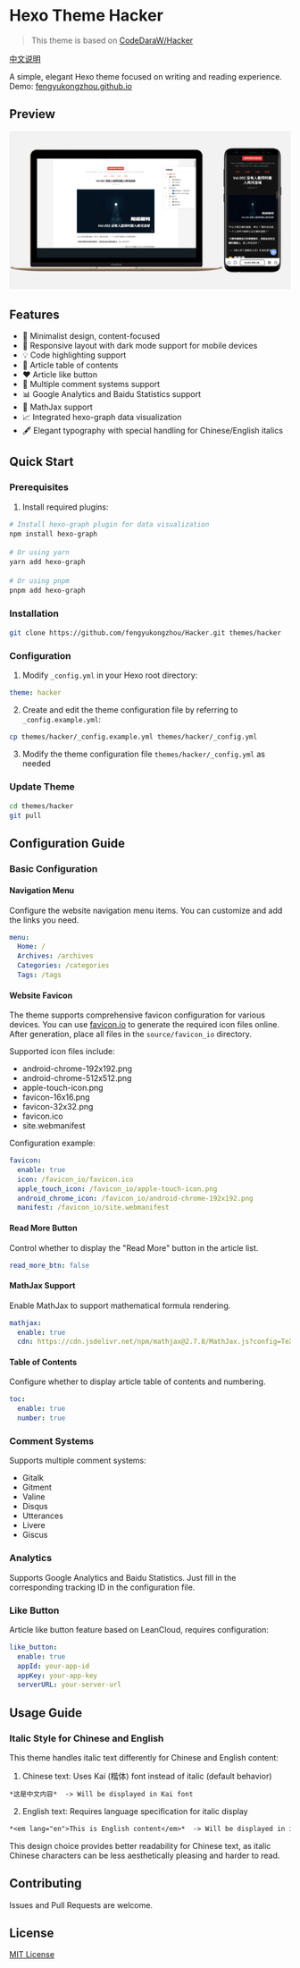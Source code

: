 # Hexo Theme Hacker

> This theme is based on [CodeDaraW/Hacker](https://github.com/CodeDaraW/Hacker)

[中文说明](README.md)

A simple, elegant Hexo theme focused on writing and reading experience. Demo: [fengyukongzhou.github.io](https://fengyukongzhou.github.io)

## Preview
![Hacker Theme Preview](preview.png)

## Features

- 🎨 Minimalist design, content-focused
- 📱 Responsive layout with dark mode support for mobile devices
- 💡 Code highlighting support
- 📑 Article table of contents
- ❤️ Article like button
- 💬 Multiple comment systems support
- 📊 Google Analytics and Baidu Statistics support
- 📝 MathJax support
- 📈 Integrated hexo-graph data visualization
- 🖋 Elegant typography with special handling for Chinese/English italics

## Quick Start

### Prerequisites

1. Install required plugins:
```bash
# Install hexo-graph plugin for data visualization
npm install hexo-graph

# Or using yarn
yarn add hexo-graph

# Or using pnpm
pnpm add hexo-graph
```

### Installation

```bash
git clone https://github.com/fengyukongzhou/Hacker.git themes/hacker
```

### Configuration

1. Modify `_config.yml` in your Hexo root directory:
```yaml
theme: hacker
```

2. Create and edit the theme configuration file by referring to `_config.example.yml`:
```bash
cp themes/hacker/_config.example.yml themes/hacker/_config.yml
```

3. Modify the theme configuration file `themes/hacker/_config.yml` as needed

### Update Theme

```bash
cd themes/hacker
git pull
```

## Configuration Guide

### Basic Configuration

#### Navigation Menu
Configure the website navigation menu items. You can customize and add the links you need.

```yaml
menu:
  Home: /
  Archives: /archives
  Categories: /categories
  Tags: /tags
```

#### Website Favicon
The theme supports comprehensive favicon configuration for various devices. You can use [favicon.io](https://favicon.io/favicon-converter/) to generate the required icon files online. After generation, place all files in the `source/favicon_io` directory.

Supported icon files include:
- android-chrome-192x192.png
- android-chrome-512x512.png
- apple-touch-icon.png
- favicon-16x16.png
- favicon-32x32.png
- favicon.ico
- site.webmanifest

Configuration example:
```yaml
favicon:
  enable: true
  icon: /favicon_io/favicon.ico
  apple_touch_icon: /favicon_io/apple-touch-icon.png
  android_chrome_icon: /favicon_io/android-chrome-192x192.png
  manifest: /favicon_io/site.webmanifest
```

#### Read More Button
Control whether to display the "Read More" button in the article list.

```yaml
read_more_btn: false
```

#### MathJax Support
Enable MathJax to support mathematical formula rendering.

```yaml
mathjax:
  enable: true
  cdn: https://cdn.jsdelivr.net/npm/mathjax@2.7.8/MathJax.js?config=TeX-AMS-MML_HTMLorMML
```

#### Table of Contents
Configure whether to display article table of contents and numbering.

```yaml
toc:
  enable: true
  number: true
```

### Comment Systems

Supports multiple comment systems:
- Gitalk
- Gitment
- Valine
- Disqus
- Utterances
- Livere
- Giscus

### Analytics

Supports Google Analytics and Baidu Statistics. Just fill in the corresponding tracking ID in the configuration file.

### Like Button

Article like button feature based on LeanCloud, requires configuration:
```yaml
like_button:
  enable: true
  appId: your-app-id
  appKey: your-app-key
  serverURL: your-server-url
```

## Usage Guide

### Italic Style for Chinese and English

This theme handles italic text differently for Chinese and English content:

1. Chinese text: Uses Kai (楷体) font instead of italic (default behavior)
```markdown
*这是中文内容*  -> Will be displayed in Kai font
```

2. English text: Requires language specification for italic display
```markdown
*<em lang="en">This is English content</em>*  -> Will be displayed in italic
```

This design choice provides better readability for Chinese text, as italic Chinese characters can be less aesthetically pleasing and harder to read.

## Contributing

Issues and Pull Requests are welcome.

## License

[MIT License](LICENSE) 